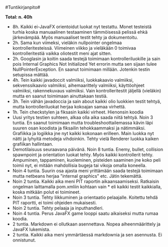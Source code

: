 #Tuntikirjanpito#

**Total: n. 40h**


- 8h. Kaikki ei-JavaFX orientoidut luokat nyt testattu. Monet testeistä turhia koska manuaalinen testaaminen tämmöisessä pelissä ehkä järkevämpää. Myös manuaaliset testit tehty ja dokumentoitu.
- 2h. Sama kun viimeksi, vieläkin nullpointer ongelmaa kontrolleritesteissä. Viimeinen viikko ja vieläkään
0 toimivaa kontrolleritestiä vaikka oliotestit meni ajat sitten.
- 2h. Googlasin ja koitin saada testejä toimimaan kontrolleriluokille ja sain pois Internal Graphics Not Initialized Yet errorin mutta sen sijaan tulee NullPointerException. En saanut toimimaan millään. Jotenkin 
testin setupissa mättää.
- 4h. Tein kaikki javadoccit valmiiksi, luokkakaavio valmiiksi, sekvenssikaavio valmiiksi, aihemaarittely valmiiksi,
käyttöohjeet valmiiksi, rakennekuvaus valmiiksi. Vain kontrolleritestit jäljellä (vieläkin) mutta en saanut toimimaan ainuttakaan testiä. 
- 3h. Tein vähän javadoccia ja sain about kaikki olio luokkien testit tehtyä, mutta kontrolleriluokat herjaa kokoajan samaa virhettä.
- 1h. Tein checkstylen ja fiksasin kaikki virheet. Hienonsin koodia
- Uusi yritys testien suhteen, alkaa olla aika saada niitä tehtyä. Noin 3 tuntia. En saanut toimimaan mutta troubleshoottailemassa kävin läpi suuren osan koodista ja fiksailin tehokkaammaksi ja nätimmäksi. Grafiikka ja logiikka jne nyt kaikki kokonaan erilleen. Main luokka nyt nätti ja lyhyitä metodeja vihdoinkin. Tehty vielä 
Renderer luokka kaiken grafiikan hallintaan.
- Demotilaisuus seuraavana päivänä. Noin 8 tuntia. Enemy, bullet, collision spawnpoint ja orientation luokat tehty.
Myös kaikki kontrollerit tehty. Ampuminen, tappaminen, kuoleminen, pisteiden saaminen jne koko peli toimii nyt, ei mitään mahdollisia bugeja tai vikoja omalla koneella.
- Noin 4 tuntia. Suurin osa ajasta meni yrittämään saada testejä toimimaan mutta netbeans herjaa "internal graphics" etc. Jätin tekemättä.
- Noin 2 tuntia. Kaikki aika meni PIT raportin aikaansaamiseksi. Ratkaisin ongelman laittamalla pom.xmliin kohtaan
<targetTests> vain * eli kaikki testit kaikkialla, koska mitkään polut ei toimineet.
- Noin 3 tuntia. Tehty liikkuminen ja orientaatio pelaajalle. Koitettu tehdä PIT raportti, ei toimi ohjeiden mukaisesti.
- Noin 2 tuntia. Tehty pelaaja ja inputhandleri.
- Noin 4 tuntia. Perus JavaFX game looppi saatu aikaiseksi mutta rumaa koodia.
- 2 tuntia. Markdown ei ollutkaan asennettava. Nopea aiheenmäärittely ja JavaFX lukemista.
- 2 tuntia. Kaikki aika meni ymmärtäessä markdownia ja sen asennusta. Ei onnistunut.
